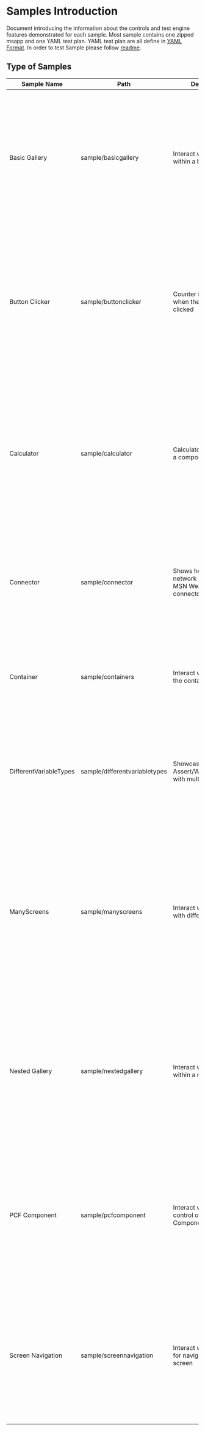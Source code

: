 # Samples Introduction

Document introducing the information about the controls and test engine features demonstrated for each sample. Most sample contains one zipped msapp and one YAML test plan. YAML test plan are all define in [YAML Format](https://github.com/microsoft/PowerApps-TestEngine/blob/main/docs/Yaml/README.md). In order to test Sample please follow [readme](https://github.com/microsoft/PowerApps-TestEngine).

## Type of Samples


| Sample Name | Path | Description |  Features Demonstrated |
| -- | -- | -- | -- | 
| Basic Gallery | sample/basicgallery | Interact with controls within a basic gallery | <ul><li>Assert `Label` Text to be the first item("Lorem ipsum 1") in the gallery. </li><li>Select on the `NextArrow` in first row on gallery. </li><li>Assert `Label` Text to be second item("Lorem ipsum 2") to validate the label in the 2nd row of the gallery to verify that you can interact with controls within a basic gallery.|
| Button Clicker | sample/buttonclicker | Counter increments when the button is clicked | <ul><li>Test settings and environment can be a pointer to another YAML file. </li><li>OnTestCaseStart, OnTestCaseComplete and OnTestSuiteComplete are supported.  </li><li>Wait for the `label`to be certain number("0"). </li><li>Select on the `Button`. </li><li>Assert `label` to be number+1("1") to verify that counter increments when the button is clicked.
| Calculator| sample/calculator |  Calculator app works as a component |<ul><li>A component for Calculator with two labels for number input, one `lable` for calculated result and four `Button` for Add, Subtract, Multiply and Divide. </li><li>Assert two input label to certain number("100", "100"). </li><li>Select on one of four `Button`(Add). </li><li>Assert result `Label` to right value("200") to verify that the calculator app works.
| Connector | sample/connector | Shows how to mock network requests with MSN Weather connector | <ul><li>Use SetProperty to set `TextInput` to a String("Atlanta"). </li><li>Select on `Button`. </li><li>Assert `Label` to a string ("You are seeing the mock response") to verify that you can mock network requests. </li><li>Check [Connection](https://docs.microsoft.com/en-us/connectors/connector-reference/connector-reference-powerapps-connectors) for more information.
| Container | sample/containers | Interact with control in the container |<ul><li>Select on the `Button`. </li><li>Assert `label` to be number+1("1") to verify that you can interact with control in the container. </li><li>Check [Container control](https://docs.microsoft.com/en-us/power-apps/maker/canvas-apps/controls/control-container) for more information.
 |DifferentVariableTypes| sample/differentvariabletypes | Showcases usage of Assert/Wait/SetProperty with multiple types |<ul><li>Use Wait, SetProperty, and Assert function to test `TextInput`, `Rating`, `Toggle`, `DatePicker`, `Dropdown`, `ComboBox` control to make sure DateType like String, Number, Boolean, Date, Record, and Table works.
 |ManyScreens| sample/manyscreens | Interact with controls with different screens |<ul><li>Three Screens on the canvas app. </li><li>First 'Home Screem' have two `Button` navigate to other two screen. </li><li>Other two Screen 'Label Screen' and 'Gallery Screen' each have one `Button` navigate to the 'Home Screem'. </li><li>Select on the 'Label Screen ' `Button`. </li><li>Assert `label1` to be string on 'Label Screen'("Hello world!") to verify that you can interact with controls on other screens.
 |Nested Gallery| sample/nestedgallery | Interact with controls within a nested gallery |<ul><li>Two Gallery and two label each with column and row. </li><li>Column Gallery inside row Gallery.  </li><li>`Select` 1st row in the row gallery. </li><li>`Assert` row `Label` to validate that the selected row is updated. </li><li>`Select` 2nd column in the column gallery. </li><li>`Assert` column `Label` to validate that the selected column is updated. 
 |PCF Component| sample/pcfcomponent | Interact with increment control of the PCF Component |<ul><li>Import PCF Component in the canvsas app. </li><li>Use SetProperty to set `IncrementControl1` to a number(10). </li><li>Assert `IncrementControl1` to a number (10) to verify that you can interact with increment control of the PCF Component. </li><li>Check [PCF Component](https://docs.microsoft.com/en-us/power-apps/developer/component-framework/overview) for more information.
 |Screen Navigation|sample/screennavigation | Interact with controls for navigate to different screen |<ul><li>Two Screens and labels on the canvas app. </li><li>'Screen1' have `Button2` navigate to second screen. </li><li>'Screen2' have `Button1` navigate to first screen. </li><li>Select on the `Button2`. </li><li>Assert `label2` to be the string("Screen2") to verify that you can interact with controls for screen navigation.
